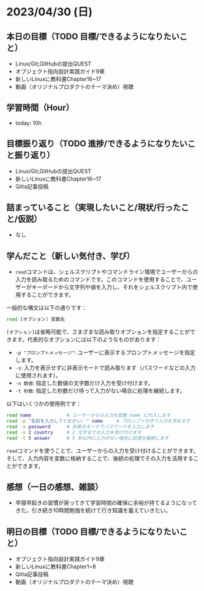 # 2023/04/30 (日)

## 本日の目標（TODO 目標/できるようになりたいこと）

- Linux/Git,GitHubの提出QUEST
- オブジェクト指向設計実践ガイド9章
- 新しいLinuxに教科書Chapter16~17
- 動画（オリジナルプロダクトのテーマ決め）視聴

## 学習時間（Hour）

- today: 10h

## 目標振り返り（TODO 進捗/できるようになりたいこと振り返り）

- Linux/Git,GitHubの提出QUEST
- 新しいLinuxに教科書Chapter16~17
- Qiita記事投稿

## 詰まっていること（実現したいこと/現状/行ったこと/仮説）

- なし

## 学んだこと（新しい気付き、学び）

- `read`コマンドは、シェルスクリプトやコマンドライン環境でユーザーからの入力を読み取るためのコマンドです。このコマンドを使用することで、ユーザーがキーボードから文字列や値を入力し、それをシェルスクリプト内で使用することができます。

一般的な構文は以下の通りです：

```bash
read [オプション] 変数名
```

`[オプション]`は省略可能で、さまざまな読み取りオプションを指定することができます。代表的なオプションには以下のようなものがあります：

- `-p "プロンプトメッセージ"`: ユーザーに表示するプロンプトメッセージを指定します。
- `-s`: 入力を表示せずに非表示モードで読み取ります（パスワードなどの入力に使用されます）。
- `-n 数値`: 指定した数値の文字数だけ入力を受け付けます。
- `-t 秒数`: 指定した秒数だけ待って入力がない場合に処理を継続します。

以下はいくつかの使用例です：

```bash
read name             # ユーザーからの入力を変数 name に代入します
read -p "名前を入力してください: " name     # プロンプト付きで入力を求めます
read -s password      # 非表示モードでパスワードを入力します
read -n 2 country     # 2 文字までの入力を受け付けます
read -t 5 answer      # 5 秒以内に入力がない場合に処理を継続します
```

`read`コマンドを使うことで、ユーザーからの入力を受け付けることができます。そして、入力内容を変数に格納することで、後続の処理でその入力を活用することができます。

## 感想（一日の感想、雑談）

- 早寝早起きの習慣が戻ってきて学習時間の確保に余裕が持てるようになってきた。引き続き10時間勉強を続けて行き知識を蓄えていきたい。

## 明日の目標（TODO 目標/できるようになりたいこと）

- オブジェクト指向設計実践ガイド9章
- 新しいLinuxに教科書Chapter1~8
- Qiita記事投稿
- 動画（オリジナルプロダクトのテーマ決め）視聴
